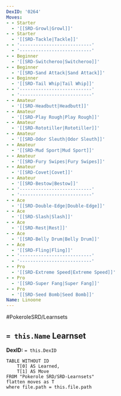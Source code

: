 ```yaml
---
DexID: '0264'
Moves:
- - Starter
  - '[[SRD-Growl|Growl]]'
- - Starter
  - '[[SRD-Tackle|Tackle]]'
- - '---------------------------'
  - '---------------------------'
- - Beginner
  - '[[SRD-Switcheroo|Switcheroo]]'
- - Beginner
  - '[[SRD-Sand Attack|Sand Attack]]'
- - Beginner
  - '[[SRD-Tail Whip|Tail Whip]]'
- - '---------------------------'
  - '---------------------------'
- - Amateur
  - '[[SRD-Headbutt|Headbutt]]'
- - Amateur
  - '[[SRD-Play Rough|Play Rough]]'
- - Amateur
  - '[[SRD-Rototiller|Rototiller]]'
- - Amateur
  - '[[SRD-Odor Sleuth|Odor Sleuth]]'
- - Amateur
  - '[[SRD-Mud Sport|Mud Sport]]'
- - Amateur
  - '[[SRD-Fury Swipes|Fury Swipes]]'
- - Amateur
  - '[[SRD-Covet|Covet]]'
- - Amateur
  - '[[SRD-Bestow|Bestow]]'
- - '---------------------------'
  - '---------------------------'
- - Ace
  - '[[SRD-Double-Edge|Double-Edge]]'
- - Ace
  - '[[SRD-Slash|Slash]]'
- - Ace
  - '[[SRD-Rest|Rest]]'
- - Ace
  - '[[SRD-Belly Drum|Belly Drum]]'
- - Ace
  - '[[SRD-Fling|Fling]]'
- - '---------------------------'
  - '---------------------------'
- - Pro
  - '[[SRD-Extreme Speed|Extreme Speed]]'
- - Pro
  - '[[SRD-Super Fang|Super Fang]]'
- - Pro
  - '[[SRD-Seed Bomb|Seed Bomb]]'
Name: Linoone
---
```


#PokeroleSRD/Learnsets

## `= this.Name` Learnset

**DexID:** `= this.DexID`

```dataview
TABLE WITHOUT ID
    T[0] AS Learned,
    T[1] AS Move
FROM "Pokerole SRD/SRD-Learnsets"
flatten moves as T
where file.path = this.file.path
```
